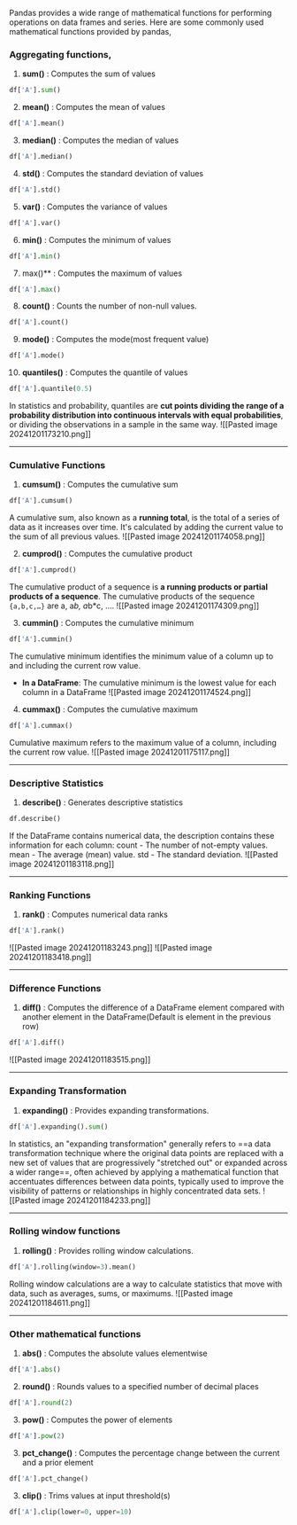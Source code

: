 Pandas provides a wide range of mathematical functions for performing operations on data frames and series. 
Here are some commonly used mathematical functions provided by pandas,

### Aggregating functions,
1. **sum()** : Computes the sum of values
```python
df['A'].sum()
```

2. **mean()** : Computes the mean of values
```python
df['A'].mean()
```

3. **median()** : Computes the median of values
```python
df['A'].median()
```

4. **std()** : Computes the standard deviation of values
```python
df['A'].std()
```

5. **var()** : Computes the variance of values
```python
df['A'].var()
```

6. **min()** : Computes the minimum of values
```python
df['A'].min()
```

7. max()** : Computes the maximum of values
```python
df['A'].max()
```

8. **count()** : Counts the number of non-null values.
```python
df['A'].count()
```

9. **mode()** : Computes the mode(most frequent value)
```python
df['A'].mode()
```

10. **quantiles()** : Computes the quantile of values
```python
df['A'].quantile(0.5)
```
In statistics and probability, quantiles are **cut points dividing the range of a probability distribution into continuous intervals with equal probabilities**, or dividing the observations in a sample in the same way.
![[Pasted image 20241201173210.png]]

*****
### Cumulative Functions
1. **cumsum()** : Computes the cumulative sum
```python
df['A'].cumsum()
```
A cumulative sum, also known as a **running total**, is the total of a series of data as it increases over time. It's calculated by adding the current value to the sum of all previous values.
![[Pasted image 20241201174058.png]]

2. **cumprod()** : Computes the cumulative product
```python
df['A'].cumprod()
```
The cumulative product of a sequence is **a running products or partial products of a sequence**. 
The cumulative products of the sequence `{a,b,c,…}` are
	a, a*b, a*b*c, ….
![[Pasted image 20241201174309.png]]

3. **cummin()** : Computes the cumulative minimum
```python
df['A'].cummin()
```
The cumulative minimum identifies the minimum value of a column up to and including the current row value.
- **In a DataFrame**: The cumulative minimum is the lowest value for each column in a DataFrame
![[Pasted image 20241201174524.png]]

4. **cummax()** : Computes the cumulative maximum
```python
df['A'].cummax()
```
Cumulative maximum refers to the maximum value of a column, including the current row value.
![[Pasted image 20241201175117.png]]

****
### Descriptive Statistics
1. **describe()** : Generates descriptive statistics
```python
df.describe()
```
If the DataFrame contains numerical data, the description contains these information for each column: count - The number of not-empty values. mean - The average (mean) value. std - The standard deviation.
![[Pasted image 20241201183118.png]]

****
### Ranking Functions
1. **rank()** : Computes numerical data ranks
```python
df['A'].rank()
```
![[Pasted image 20241201183243.png]]
![[Pasted image 20241201183418.png]]

****
### Difference Functions
1. **diff()** : Computes the difference of a DataFrame element compared with another element in the DataFrame(Default is element in the previous row)
```python
df['A'].diff()
```
![[Pasted image 20241201183515.png]]

****
### Expanding Transformation
1. **expanding()** : Provides expanding transformations.
```python
df['A'].expanding().sum()
```
In statistics, an "expanding transformation" generally refers to ==a data transformation technique where the original data points are replaced with a new set of values that are progressively "stretched out" or expanded across a wider range==, often achieved by applying a mathematical function that accentuates differences between data points, typically used to improve the visibility of patterns or relationships in highly concentrated data sets.
![[Pasted image 20241201184233.png]]

****
### Rolling window functions
1. **rolling()** : Provides rolling window calculations.
```python
df['A'].rolling(window=3).mean()
```
Rolling window calculations are a way to calculate statistics that move with data, such as averages, sums, or maximums.
![[Pasted image 20241201184611.png]]

*****
### Other mathematical functions
1. **abs()** : Computes the absolute values elementwise
```python
df['A'].abs()
```

2. **round()** : Rounds values to a specified number of decimal places
```python
df['A'].round(2)
```

3. **pow()** : Computes the power of elements
```python
df['A'].pow(2)
```

3. **pct_change()** : Computes the percentage change between the current and a prior element
```python
df['A'].pct_change()
```

3. **clip()** : Trims values at input threshold(s)
```python
df['A'].clip(lower=0, upper=10)
```